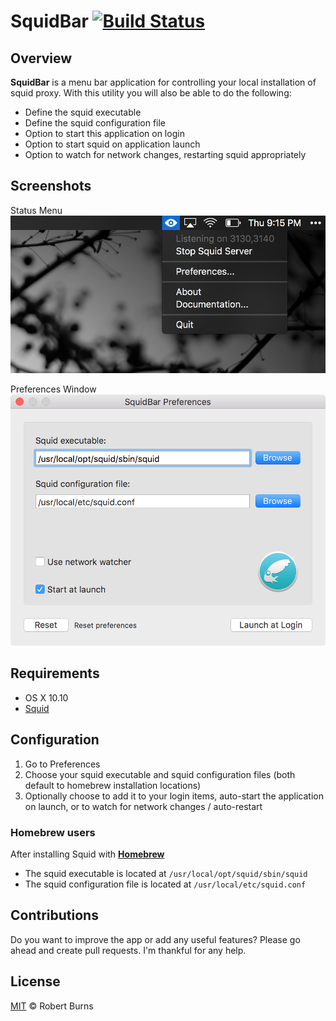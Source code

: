 # SquidBar [![Build Status](https://travis-ci.org/burnsra/SquidBar.svg?branch=master)](https://travis-ci.org/burnsra/SquidBar)

## Overview

**SquidBar** is a menu bar application for controlling your local installation of squid proxy. With this utility you will also be able to do the following:

- Define the squid executable
- Define the squid configuration file
- Option to start this application on login
- Option to start squid on application launch
- Option to watch for network changes, restarting squid appropriately

## Screenshots

Status Menu
<img style="max-width:100%;" src="https://github.com/burnsra/SquidBar/blob/master/assets/status_menu.png" />

Preferences Window
<img style="max-width:100%;" src="https://github.com/burnsra/SquidBar/blob/master/assets/preferences_window.png" />

## Requirements

- OS X 10.10
- [Squid](http://www.squid-cache.org/)

## Configuration

1. Go to Preferences
2. Choose your squid executable and squid configuration files (both default to homebrew installation locations)
3. Optionally choose to add it to your login items, auto-start the application on launch, or to watch for network changes / auto-restart

### Homebrew users

After installing Squid with **[Homebrew](http://brew.sh/)**

- The squid executable is located at `/usr/local/opt/squid/sbin/squid`
- The squid configuration file is located at `/usr/local/etc/squid.conf`

## Contributions

Do you want to improve the app or add any useful features? Please go ahead and create pull requests. I'm thankful for any help.

## License

[MIT](https://github.com/burnsra/SquidBar/blob/master/LICENSE) © Robert Burns
